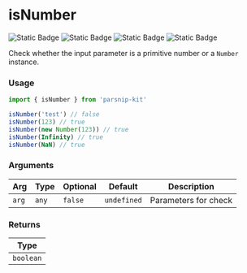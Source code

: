 # isNumber
![Static Badge](https://img.shields.io/badge/Statement%20Coverage-100.00%-brightgreen) ![Static Badge](https://img.shields.io/badge/Branch%20Coverage-100.00%-brightgreen) ![Static Badge](https://img.shields.io/badge/Function%20Coverage-100.00%-brightgreen) ![Static Badge](https://img.shields.io/badge/Line%20Coverage-100.00%-brightgreen)
      
Check whether the input parameter is a primitive number or a `Number` instance.

### Usage

```ts
import { isNumber } from 'parsnip-kit'

isNumber('test') // false
isNumber(123) // true
isNumber(new Number(123)) // true
isNumber(Infinity) // true
isNumber(NaN) // true
```

      
### Arguments
      
| Arg | Type | Optional | Default | Description |
| --- | --- | --- | --- | --- |
| `arg` | `any` | `false` | `undefined` | Parameters for check |
      
### Returns

| Type |
| ---  |
| `boolean`  |